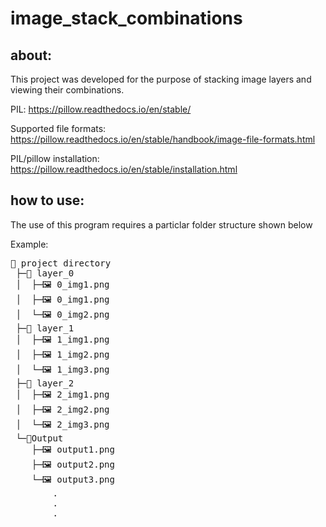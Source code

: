 # image_stack_combinations

## about:
This project was developed for the purpose of stacking image layers and viewing their combinations. 

PIL: https://pillow.readthedocs.io/en/stable/

Supported file formats: https://pillow.readthedocs.io/en/stable/handbook/image-file-formats.html

PIL/pillow installation: https://pillow.readthedocs.io/en/stable/installation.html

## how to use:

The use of this program requires a particlar folder structure shown below

Example:
<pre>
📁 project directory
 ├─📁 layer_0
 │  ├─🖼️ 0_img1.png
 │  ├─🖼️ 0_img1.png
 │  └─🖼️ 0_img2.png
 ├─📁 layer_1
 │  ├─🖼️ 1_img1.png
 │  ├─🖼️ 1_img2.png
 │  └─🖼️ 1_img3.png
 ├─📁 layer_2
 │  ├─🖼️ 2_img1.png
 │  ├─🖼️ 2_img2.png
 │  └─🖼️ 2_img3.png
 └─📁Output
    ├─🖼️ output1.png
    ├─🖼️ output2.png
    └─🖼️ output3.png
        .
        .
        .

</pre>


